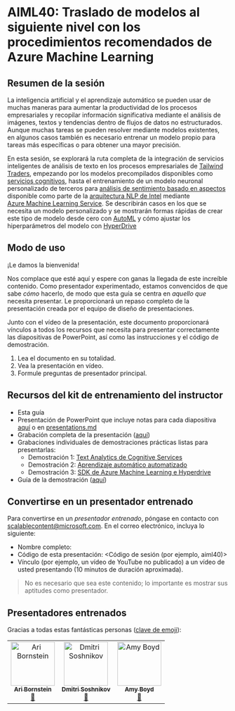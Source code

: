 # <a name="aiml40---taking-models-to-the-next-level-with-azure-machine-learning-best-practices"></a>AIML40: Traslado de modelos al siguiente nivel con los procedimientos recomendados de Azure Machine Learning

## <a name="session-abstract"></a>Resumen de la sesión

La inteligencia artificial y el aprendizaje automático se pueden usar de muchas maneras para aumentar la productividad de los procesos empresariales y recopilar información significativa mediante el análisis de imágenes, textos y tendencias dentro de flujos de datos no estructurados. Aunque muchas tareas se pueden resolver mediante modelos existentes, en algunos casos también es necesario entrenar un modelo propio para tareas más específicas o para obtener una mayor precisión. 

En esta sesión, se explorará la ruta completa de la integración de servicios inteligentes de análisis de texto en los procesos empresariales de [Tailwind Traders](http://tailwindtraders.com), empezando por los modelos precompilados disponibles como [servicios cognitivos](https://azure.microsoft.com/services/cognitive-services/?WT.mc_id=msignitethetour2019-github-aiml40), hasta el entrenamiento de un modelo neuronal personalizado de terceros para [análisis de sentimiento basado en aspectos](https://www.intel.ai/introducing-aspect-based-sentiment-analysis-in-nlp-architect/) disponible como parte de la [arquitectura NLP de Intel](http://nlp_architect.nervanasys.com/) mediante [Azure Machine Learning Service](https://azure.microsoft.com/services/machine-learning-service/?wt.mc_id=msignitethetour2019-github-aiml40). Se describirán casos en los que se necesita un modelo personalizado y se mostrarán formas rápidas de crear este tipo de modelo desde cero con [AutoML](https://docs.microsoft.com/azure/machine-learning/service/concept-automated-ml/?wt.mc_id=msignitethetour2019-github-aiml40) y cómo ajustar los hiperparámetros del modelo con [HyperDrive](https://docs.microsoft.com/en-us/azure/machine-learning/service/how-to-tune-hyperparameters/?wt.mc_id=msignitethetour2019-github-aiml40)

## <a name="how-to-use"></a>Modo de uso

¡Le damos la bienvenida! 

Nos complace que esté aquí y espere con ganas la llegada de este increíble contenido. Como presentador experimentado, estamos convencidos de que sabe *cómo* hacerlo, de modo que esta guía se centra en *aquello que* necesita presentar. Le proporcionará un repaso completo de la presentación creada por el equipo de diseño de presentaciones. 

Junto con el vídeo de la presentación, este documento proporcionará vínculos a todos los recursos que necesita para presentar correctamente las diapositivas de PowerPoint, así como las instrucciones y el código de demostración.

1.  Lea el documento en su totalidad.
2.  Vea la presentación en vídeo.
3.  Formule preguntas de presentador principal.

## <a name="assets-in-train-the-trainer-kit"></a>Recursos del kit de entrenamiento del instructor

- Esta guía
- Presentación de PowerPoint que incluye notas para cada diapositiva [aquí](https://globaleventcdn.blob.core.windows.net/assets/aiml/aiml40/aiml40.pptx) o en [presentations.md](https://github.com/microsoft/ignite-learning-paths-training-aiml/blob/master/aiml40/presentations.md)
- Grabación completa de la presentación ([aquí](https://youtu.be/If9IQm3gWVQ))
- Grabaciones individuales de demostraciones prácticas listas para presentarlas:
    * Demostración 1: [Text Analytics de Cognitive Services](https://youtu.be/QJxjm5BirOA)
    * Demostración 2: [Aprendizaje automático automatizado](https://youtu.be/qrstXN6TLZk)
    * Demostración 3: [SDK de Azure Machine Learning e Hyperdrive](https://youtu.be/sccNTPO3PwU)
- Guía de la demostración ([aquí](Demo.md))

## <a name="become-a-trained-presenter"></a>Convertirse en un presentador entrenado

Para convertirse en un *presentador entrenado*, póngase en contacto con [scalablecontent@microsoft.com](mailto:scalablecontent@microsoft.com). En el correo electrónico, incluya lo siguiente:

- Nombre completo:
- Código de esta presentación: \<Código de sesión (por ejemplo, aiml40)\>
- Vínculo (por ejemplo, un vídeo de YouTube no publicado) a un vídeo de usted presentando (10 minutos de duración aproximada). 

> No es necesario que sea este contenido; lo importante es mostrar sus aptitudes como presentador.


## <a name="trained-presenters"></a>Presentadores entrenados

Gracias a todas estas fantásticas personas ([clave de emoji](https://allcontributors.org/docs/en/emoji-key)):

<!-- ALL-CONTRIBUTORS-LIST:START - Do not remove or modify this section -->
<!-- prettier-ignore -->

<table>
<tr>
    <td align="center"><a href="https://github.com/aribornstein">
        <img src="https://avatars3.githubusercontent.com/u/3045407?s=460&v=4" width="100px;" alt="Ari Bornstein"/><br />
        <sub><b>Ari Bornstein</b></sub></a><br />
            <a href="" title="charla">📢</a>
    </td>
    <td align="center"><a href="https://github.com/shwars">
        <img src="https://avatars0.githubusercontent.com/u/2892110?s=460&v=4" width="100px;" alt="Dmitri Soshnikov"/><br />
        <sub><b>Dmitri Soshnikov</b></sub></a><br />
            <a href="https://github.com/microsoft/ignite-learning-paths-training-aiml/pull/4" title="documentación">📖</a> 
    </td>
        <td align="center"><a href="https://github.com/amynic">
        <img src="https://avatars3.githubusercontent.com/u/13828867?s=400&u=f6aca8528d65d6c191114d3a7328b46137eda162&v=4" width="100px;" alt="Amy Boyd"/><br />
        <sub><b>Amy Boyd</b></sub></a><br />
            <a href="https://github.com/microsoft/ignite-learning-paths-training-aiml/blob/master/aiml30/presentations.md" title="Charla">📢</a>
    </td>
</tr></table>

<!-- ALL-CONTRIBUTORS-LIST:END -->
